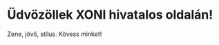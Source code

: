 

<html>
<head><title>XONI</title></head>
<body>
  <h1>Üdvözöllek XONI hivatalos oldalán!</h1>
  <p>Zene, jövő, stílus. Kövess minket!</p>
</body>
</html>
